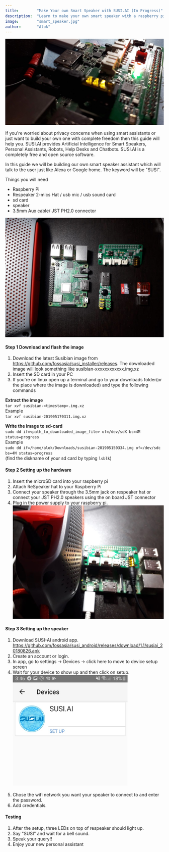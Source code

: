 ```yaml
---
title:        "Make Your own Smart Speaker with SUSI.AI (In Progress)"
description:  "Learn to make your own smart speaker with a raspberry pi"
image:        "smart_speaker.jpg"
author:       "Alok"
---
```


![susi.ai smart speaker](/assets/smart_speaker.jpg)

If you're worried about privacy concerns when using smart assistants or just want to build your own one with complete freedom then this guide will help you. SUSI.AI provides Artificial Intelligence for Smart Speakers, Personal Assistants, Robots, Help Desks and Chatbots. SUSI.AI is a completely free and open source software.

In this guide we will be building our own smart speaker assistant which will talk to the user just like Alexa or Google home. The keyword will be "SUSI".

Things you will need
- Raspberry Pi
- Respeaker 2-mics Hat / usb mic / usb sound card
- sd card
- speaker
- 3.5mm Aux cable/ JST PH2.0 connector

![components](/assets/components.jpeg)

#### Step 1 Download and flash the image
1. Download the latest Susibian image from https://github.com/fossasia/susi_installer/releases.
   The downloaded image will look something like susibian-xxxxxxxxxxxx.img.xz
2. Insert the SD card in your PC
3. If you're on linux open up a terminal and go to your downloads folder(or the place where the image is downloaded) and type the following commands


<b> Extract the image </b> <br>
`tar xvf susibian-<timestamp>.img.xz` <br>
Example <br>
`tar xvf susibian-201905170311.img.xz`

<b> Write the image to sd-card </b> <br>
`sudo dd if=<path_to_downloaded_image_file> of=/dev/sdX bs=4M status=progress`<br>
Example <br> `sudo dd if=/home/alok/Downloads/susibian-201905150334.img of=/dev/sdc bs=4M status=progress` <br>
(find the diskname of your sd card by typing `lsblk`)


#### Step 2 Setting up the hardware
1. Insert the microSD card into your raspberry pi  
2. Attach ReSpeaker hat to your Raspberry Pi
3. Connect your speaker through the 3.5mm jack on respeaker hat or connect your JST PH2.0 speakers using the on board JST connector
4. Plug in the power supply to your raspberry pi.
![susi.ai smart speaker](/assets/speaker.jpeg)

#### Step 3 Setting up the speaker
1. Download SUSI-AI android app. https://github.com/fossasia/susi_android/releases/download/1.1/susiai_20180826.apk
2. Create an account or login.
3. In app, go to settings -> Devices -> click here to move to device setup screen
4. Wait for your device to show up and then click on setup.
![susi.ai smart speaker](/assets/setup_android.png)<br><br>
5. Chose the wifi network you want your speaker to connect to and enter the password.
6. Add credentials.

#### Testing
1. After the setup, three LEDs on top of respeaker should light up.
2. Say "SUSI" and wait for a bell sound.
3. Speak your query!!
4. Enjoy your new personal assistant
